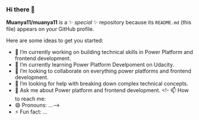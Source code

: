 ### Hi there 👋


**Muanya11/muanya11** is a ✨ _special_ ✨ repository because its `README.md` (this file) appears on your GitHub profile.

Here are some ideas to get you started:

- 🔭 I’m currently working on building technical skills in Power Platform and frontend development.
- 🌱 I’m currently learning Power Platform Develpoment on Udacity.
- 👯 I’m looking to collaborate on everything power platforms and frontend development.
- 🤔 I’m looking for help with breaking down complex technical concepts.
- 💬 Ask me about Power platform and frontend development.
<!- 📫 How to reach me: 
- 😄 Pronouns: ...-->
- ⚡ Fun fact: ...

